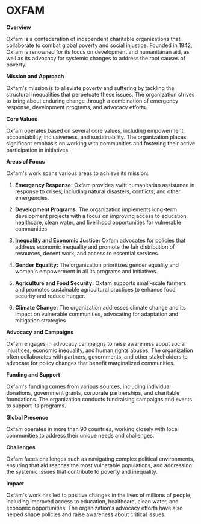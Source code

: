 # OXFAM

**Overview**

Oxfam is a confederation of independent charitable organizations that collaborate to combat global poverty and social injustice. Founded in 1942, Oxfam is renowned for its focus on development and humanitarian aid, as well as its advocacy for systemic changes to address the root causes of poverty.

**Mission and Approach**

Oxfam's mission is to alleviate poverty and suffering by tackling the structural inequalities that perpetuate these issues. The organization strives to bring about enduring change through a combination of emergency response, development programs, and advocacy efforts.

**Core Values**

Oxfam operates based on several core values, including empowerment, accountability, inclusiveness, and sustainability. The organization places significant emphasis on working with communities and fostering their active participation in initiatives.

**Areas of Focus**

Oxfam's work spans various areas to achieve its mission:

1. **Emergency Response:** Oxfam provides swift humanitarian assistance in response to crises, including natural disasters, conflicts, and other emergencies.

2. **Development Programs:** The organization implements long-term development projects with a focus on improving access to education, healthcare, clean water, and livelihood opportunities for vulnerable communities.

3. **Inequality and Economic Justice:** Oxfam advocates for policies that address economic inequality and promote the fair distribution of resources, decent work, and access to essential services.

4. **Gender Equality:** The organization prioritizes gender equality and women's empowerment in all its programs and initiatives.

5. **Agriculture and Food Security:** Oxfam supports small-scale farmers and promotes sustainable agricultural practices to enhance food security and reduce hunger.

6. **Climate Change:** The organization addresses climate change and its impact on vulnerable communities, advocating for adaptation and mitigation strategies.

**Advocacy and Campaigns**

Oxfam engages in advocacy campaigns to raise awareness about social injustices, economic inequality, and human rights abuses. The organization often collaborates with partners, governments, and other stakeholders to advocate for policy changes that benefit marginalized communities.

**Funding and Support**

Oxfam's funding comes from various sources, including individual donations, government grants, corporate partnerships, and charitable foundations. The organization conducts fundraising campaigns and events to support its programs.

**Global Presence**

Oxfam operates in more than 90 countries, working closely with local communities to address their unique needs and challenges.

**Challenges**

Oxfam faces challenges such as navigating complex political environments, ensuring that aid reaches the most vulnerable populations, and addressing the systemic issues that contribute to poverty and inequality.

**Impact**

Oxfam's work has led to positive changes in the lives of millions of people, including improved access to education, healthcare, clean water, and economic opportunities. The organization's advocacy efforts have also helped shape policies and raise awareness about critical issues.
